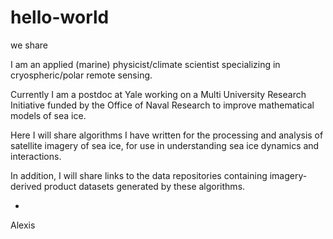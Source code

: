 # hello-world
we share

I am an applied (marine) physicist/climate scientist specializing in cryospheric/polar remote sensing.

Currently I am a postdoc at Yale working on a Multi University Research Initiative funded by the Office of Naval Research to improve mathematical models of sea ice. 

Here I will share algorithms I have written for the processing and analysis of satellite imagery of sea ice, for use in understanding sea ice dynamics and interactions. 

In addition, I will share links to the data repositories containing imagery-derived product datasets generated by these algorithms.

-
Alexis
